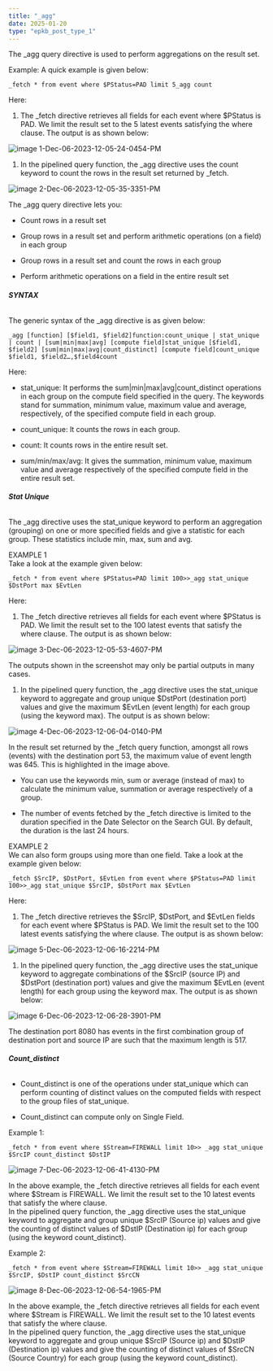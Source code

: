 ```yaml
---
title: "_agg"
date: 2025-01-20
type: "epkb_post_type_1"
---
```


  
The \_agg query directive is used to perform aggregations on the result set.

Example: A quick example is given below:

```
_fetch * from event where $PStatus=PAD limit 5_agg count
```

Here:

1. The \_fetch directive retrieves all fields for each event where $PStatus is PAD. We limit the result set to the 5 latest events satisfying the where clause. The output is as shown below:

![image 1-Dec-06-2023-12-05-24-0454-PM](./images-_agg/_agg-1.png)

1. In the pipelined query function, the \_agg directive uses the count keyword to count the rows in the result set returned by \_fetch.

![image 2-Dec-06-2023-12-05-35-3351-PM](./images-_agg/_agg-2.png)

The \_agg query directive lets you:

- Count rows in a result set

- Group rows in a result set and perform arithmetic operations (on a field) in each group

- Group rows in a result set and count the rows in each group

- Perform arithmetic operations on a field in the entire result set

###### **SYNTAX**

The generic syntax of the \_agg directive is as given below:

```
_agg [function] [$field1, $field2]function:count_unique | stat_unique | count | [sum|min|max|avg] [compute field]stat_unique [$field1, $field2] [sum|min|max|avg|count_distinct] [compute field]count_unique $field1, $field2…,$field4count
```

Here:

- stat\_unique: It performs the sum|min|max|avg|count\_distinct operations in each group on the compute field specified in the query. The keywords stand for summation, minimum value, maximum value and average, respectively, of the specified compute field in each group.

- count\_unique: It counts the rows in each group.

- count: It counts rows in the entire result set.

- sum/min/max/avg: It gives the summation, minimum value, maximum value and average respectively of the specified compute field in the entire result set.  
    

###### **Stat Unique**

The \_agg directive uses the stat\_unique keyword to perform an aggregation (grouping) on one or more specified fields and give a statistic for each group. These statistics include min, max, sum and avg.

EXAMPLE 1  
Take a look at the example given below:

```
_fetch * from event where $PStatus=PAD limit 100>>_agg stat_unique $DstPort max $EvtLen
```

Here:

1. The \_fetch directive retrieves all fields for each event where $PStatus is PAD. We limit the result set to the 100 latest events that satisfy the where clause. The output is as shown below:

![image 3-Dec-06-2023-12-05-53-4607-PM](./images-_agg/_agg-3.png)

The outputs shown in the screenshot may only be partial outputs in many cases.

1. In the pipelined query function, the \_agg directive uses the stat\_unique keyword to aggregate and group unique $DstPort (destination port) values and give the maximum $EvtLen (event length) for each group (using the keyword max). The output is as shown below:

![image 4-Dec-06-2023-12-06-04-0140-PM](./images-_agg/_agg-4.png)

In the result set returned by the \_fetch query function, amongst all rows (events) with the destination port 53, the maximum value of event length was 645. This is highlighted in the image above.

- You can use the keywords min, sum or average (instead of max) to calculate the minimum value, summation or average respectively of a group.

- The number of events fetched by the \_fetch directive is limited to the duration specified in the Date Selector on the Search GUI. By default, the duration is the last 24 hours.

EXAMPLE 2  
We can also form groups using more than one field. Take a look at the example given below:

```
_fetch $SrcIP, $DstPort, $EvtLen from event where $PStatus=PAD limit 100>>_agg stat_unique $SrcIP, $DstPort max $EvtLen
```

Here:

1. The \_fetch directive retrieves the $SrcIP, $DstPort, and $EvtLen fields for each event where $PStatus is PAD. We limit the result set to the 100 latest events satisfying the where clause. The output is as shown below:

![image 5-Dec-06-2023-12-06-16-2214-PM](./images-_agg/_agg-5.png)

1. In the pipelined query function, the \_agg directive uses the stat\_unique keyword to aggregate combinations of the $SrcIP (source IP) and $DstPort (destination port) values and give the maximum $EvtLen (event length) for each group using the keyword max. The output is as shown below:

![image 6-Dec-06-2023-12-06-28-3901-PM](./images-_agg/_agg-6.png)

The destination port 8080 has events in the first combination group of destination port and source IP are such that the maximum length is 517.

###### **Count\_distinct**

- Count\_distinct is one of the operations under stat\_unique which can perform counting of distinct values on the computed fields with respect to the group files of stat\_unique.

- Count\_distinct can compute only on Single Field.

Example 1:

```
_fetch * from event where $Stream=FIREWALL limit 10>> _agg stat_unique $SrcIP count_distinct $DstIP
```

![image 7-Dec-06-2023-12-06-41-4130-PM](./images-_agg/_agg-7.png)

In the above example, the \_fetch directive retrieves all fields for each event where $Stream is FIREWALL. We limit the result set to the 10 latest events that satisfy the where clause.  
In the pipelined query function, the \_agg directive uses the stat\_unique keyword to aggregate and group unique $SrcIP (Source ip) values and give the counting of distinct values of $DstIP (Destination ip) for each group (using the keyword count\_distinct).

Example 2:

```
_fetch * from event where $Stream=FIREWALL limit 10>> _agg stat_unique $SrcIP, $DstIP count_distinct $SrcCN
```

![image 8-Dec-06-2023-12-06-54-1965-PM](./images-_agg/_agg-8.png)

In the above example, the \_fetch directive retrieves all fields for each event where $Stream is FIREWALL. We limit the result set to the 10 latest events that satisfy the where clause.  
In the pipelined query function, the \_agg directive uses the stat\_unique keyword to aggregate and group unique $SrcIP (Source ip) and $DstIP (Destination ip) values and give the counting of distinct values of $SrcCN (Source Country) for each group (using the keyword count\_distinct).
